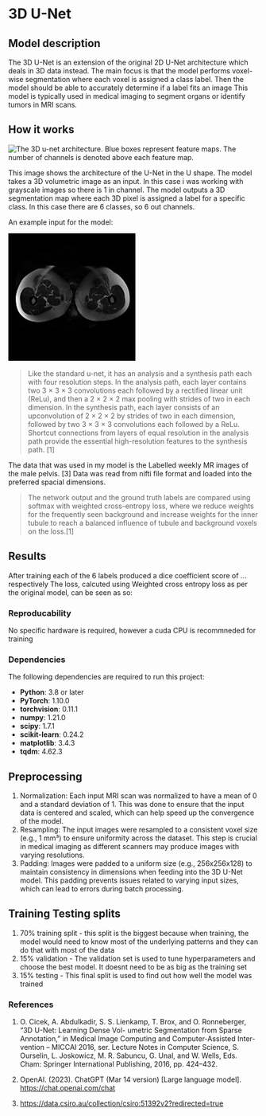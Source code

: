 # 3D U-Net
## Model description
The 3D U-Net is an extension of the original 2D U-Net architecture which deals in 3D data instead.
The main focus is that the model performs voxel-wise segmentation where each voxel is assigned a class label. Then the model should be able to accurately determine if a label fits an image
This model is typically used in medical imaging to segment organs or identify tumors in MRI scans. 

## How it works

![The 3D u-net architecture. Blue boxes represent feature maps. The number of
channels is denoted above each feature map.](images/architecture.png)

This image shows the architecture of the U-Net in the U shape. 
The model takes a 3D volumetric image as an input. In this case i was working with grayscale images so 
there is 1 in channel. The model outputs a 3D segmentation map where each 3D pixel is assigned a label for a specific class.
In this case there are 6 classes, so 6 out channels.  

An example input for the model:



![Example input.](images/image.0003.png)
> Like the standard u-net, it has an
> analysis and a synthesis path each with four resolution steps. In the analysis
> path, each layer contains two 3 × 3 × 3 convolutions each followed by a rectified
> linear unit (ReLu), and then a 2 × 2 × 2 max pooling with strides of two in
> each dimension. In the synthesis path, each layer consists of an upconvolution
> of 2 × 2 × 2 by strides of two in each dimension, followed by two 3 × 3 × 3
> convolutions each followed by a ReLu. Shortcut connections from layers of equal
> resolution in the analysis path provide the essential high-resolution features to the synthesis path. [1]

The data that was used in my model is the Labelled weekly MR images of the male pelvis. [3] 
Data was read from nifti file format and loaded into the preferred spacial dimensions.

>  The network output and the ground truth labels are compared
> using softmax with weighted cross-entropy loss, where we reduce weights for the
> frequently seen background and increase weights for the inner tubule to reach
> a balanced influence of tubule and background voxels on the loss.[1]

## Results
After training each of the 6 labels produced a dice coefficient score of ... respectively
The loss, calcuted using Weighted cross entropy loss as per the original model, can be seen as so:


### Reproducability
No specific hardware is required, however a cuda CPU is recommneded for training

### Dependencies

The following dependencies are required to run this project:

- **Python**: 3.8 or later
- **PyTorch**: 1.10.0
- **torchvision**: 0.11.1
- **numpy**: 1.21.0
- **scipy**: 1.7.1
- **scikit-learn**: 0.24.2
- **matplotlib**: 3.4.3
- **tqdm**: 4.62.3

 ## Preprocessing
 1. Normalization:
  Each input MRI scan was normalized to have a mean of 0 and a standard deviation of 1. This was done to ensure that the input data is centered and scaled, which can help speed up the convergence of the model.
2. Resampling:
  The input images were resampled to a consistent voxel size (e.g., 1 mm³) to ensure uniformity across the dataset. This step is crucial in medical imaging as different scanners may produce images with varying resolutions.
3. Padding:
  Images were padded to a uniform size (e.g., 256x256x128) to maintain consistency in dimensions when feeding into the 3D U-Net model. This padding prevents issues related to varying input sizes, which can lead to errors during batch processing.

## Training Testing splits
1. 70% training split - this split is the biggest because when training, the model would need to know most of the underlying patterns and they can do that with most of the data
2. 15% validation - The validation set is used to tune hyperparameters and choose the best model. It doesnt need to be as big as the training set
3. 15% testing - This final split is used to find out how well the model was trained

### References
1. O. Cicek, A. Abdulkadir, S. S. Lienkamp, T. Brox, and O. Ronneberger, “3D U-Net: Learning Dense Vol-
umetric Segmentation from Sparse Annotation,” in Medical Image Computing and Computer-Assisted Inter-
vention – MICCAI 2016, ser. Lecture Notes in Computer Science, S. Ourselin, L. Joskowicz, M. R. Sabuncu,
G. Unal, and W. Wells, Eds. Cham: Springer International Publishing, 2016, pp. 424–432.
2. OpenAI. (2023). ChatGPT (Mar 14 version) [Large language model]. https://chat.openai.com/chat

3. https://data.csiro.au/collection/csiro:51392v2?redirected=true

